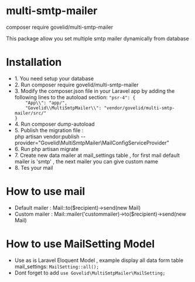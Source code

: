 # multi-smtp-mailer
<p> composer require govelid/multi-smtp-mailer</p>
<p>This package allow you set multiple smtp mailer dynamically from database</p>

# Installation
<ul>
  <li>1. You need setup your database </li>  
  <li>2. Run composer require govelid/multi-smtp-mailer </li>
  <li>3. Modify the composer.json file in your Laravel app by adding the following lines to the autoload section:
  <code>"psr-4": {
    "App\\": "app/",
    "Govelid\\MultiSmtpMailer\\": "vendor/govelid/multi-smtp-mailer/src/"
}</code>
</li>
<li>4. Run composer dump-autoload</li>
  <li>5. Publish the migration file : <br>
  php artisan vendor:publish --provider="Govelid\MultiSmtpMailer\MailConfigServiceProvider"</li>
  <li>6. Run php artisan migrate</li>
  <li>7. Create new data mailer at mail_settings table , for first mail default mailer is 'smtp' , the next mailer you can give custom name</li>
  <li>8. Tes your mail</li>  
</ul>

# How to use mail
<ul>
  <li>Default mailer : Mail::to($recipient)->send(new Mail)</li>    
  <li>Custom mailer : Mail::mailer('custommailer)->to($recipient)->send(new Mail)</li>    
</ul>

# How to use MailSetting Model
<ul>
  <li>Use as is Laravel Eloquent Model , example display all data form table mail_settings: <code>MailSetting::all();</code></li>    
  <li>Dont forget to add <code>use Govelid\MultiSmtpMailer\MailSetting;</code></li>    
</ul>

